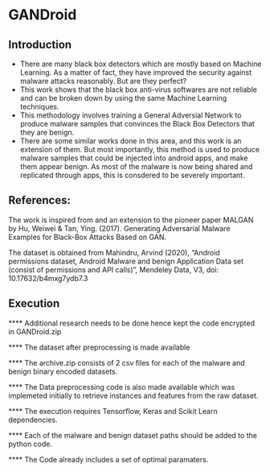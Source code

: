 # GANDroid

## Introduction
* There are many black box detectors which are mostly based on Machine Learning. As a matter of fact, they have improved the security against malware attacks reasonably. But are they perfect?
* This work shows that the black box anti-virus softwares are not reliable and can be broken down by using the same Machine Learning techniques.
* This methodology involves training a General Adversial Network to produce malware samples that convinces the Black Box Detectors that they are benign.
* There are some similar works done in this area, and this work is an extension of them. But most importantly, this method is used to produce malware samples that could be injected into android apps, and make them appear benign. As most of the malware is now being shared and replicated through apps, this is consdered to be severely important.

## References:
The work is inspired from and an extension to the pioneer paper MALGAN by
Hu, Weiwei & Tan, Ying. (2017). Generating Adversarial Malware Examples for Black-Box Attacks Based on GAN. 

The dataset is obtained from 
Mahindru, Arvind (2020), “Android permissions dataset, Android Malware and benign Application Data set (consist of permissions and API calls)”, Mendeley Data, V3, doi: 10.17632/b4mxg7ydb7.3

## Execution
**** Additional research needs to be done hence kept the code encrypted in GANDroid.zip

**** The dataset after preprocessing is made available 

**** The archive.zip consists of 2 csv files for each of the malware and benign binary encoded datasets.

**** The Data preprocessing code is also made available which was implemeted initially to retrieve instances and features from the raw dataset. 

**** The execution requires Tensorflow, Keras and Scikit Learn dependencies.

**** Each of the malware and benign dataset paths should be added to the python code.

**** The Code already includes a set of optimal paramaters. 


